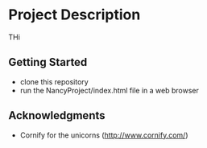 # Project Description

THi

## Getting Started

- clone this repository  
- run the NancyProject/index.html file in a web browser 

## Acknowledgments

* Cornify for the unicorns (http://www.cornify.com/)

